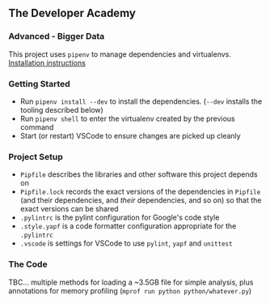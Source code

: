 ## The Developer Academy
### Advanced - Bigger Data

This project uses `pipenv` to manage dependencies and virtualenvs. [Installation instructions](https://pipenv.pypa.io/en/latest/install/#installing-pipenv)

### Getting Started

- Run `pipenv install --dev` to install the dependencies. (`--dev` installs the tooling described below)
- Run `pipenv shell` to enter the virtualenv created by the previous command
- Start (or restart) VSCode to ensure changes are picked up cleanly

### Project Setup

- `Pipfile` describes the libraries and other software this project depends on
- `Pipfile.lock` records the exact versions of the dependencies in `Pipfile` (and their dependencies, and *their* dependencies, and so on) so that the exact versions can be shared
- `.pylintrc` is the pylint configuration for Google's code style
- `.style.yapf` is a code formatter configuration appropriate for the `.pylintrc`
- `.vscode` is settings for VSCode to use `pylint`, `yapf` and `unittest`

### The Code

TBC... multiple methods for loading a ~3.5GB file for simple analysis, plus annotations for memory profiling (`mprof run python python/whatever.py`)